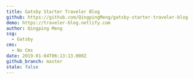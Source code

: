 ```yaml
---
title: Gatsby Starter Traveler Blog
github: https://github.com/QingpingMeng/gatsby-starter-traveler-blog
demo: https://traveler-blog.netlify.com
author: Qingping Meng
ssg:
  - Gatsby
cms:
  - No Cms
date: 2019-01-04T06:13:13.000Z
github_branch: master
stale: false
---
```

